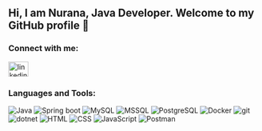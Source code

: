 ## Hi, I am Nurana, Java Developer. Welcome to my GitHub profile 👋
<!--<h3 align="center">Java Developer</h3>-->

<h3 align="left">Connect with me:</h3>
<p align="left">
<a href="https://az.linkedin.com/in/nuran%C9%99n%C9%99c%C9%99fova2001" target="blank">
<!--   <img align="center" src="https://raw.githubusercontent.com/rahuldkjain/github-profile-readme-generator/master/src/images/icons/Social/linked-in-alt.svg" alt="aa" height="30" width="40" /> -->
  <img align="center" src="https://img.shields.io/badge/LinkedIn-0077B5?style=for-the-badge&logo=linkedin&logoColor=white" alt="linkedin" height="30" width="40"/>
</a>
</p>

<h3 align="left">Languages and Tools:</h3>
<!--
<p align="left"> 
  <img src="https://www.vectorlogo.zone/logos/springio/springio-icon.svg" alt="spring" width="30" height="30"/>
  <img src="https://raw.githubusercontent.com/devicons/devicon/master/icons/dot-net/dot-net-original-wordmark.svg" alt="dotnet" width="30" height="30"/>
  <img src="https://raw.githubusercontent.com/devicons/devicon/master/icons/java/java-original.svg" alt="java" width="30" height="30"/>
  <img src="https://www.svgrepo.com/show/303229/microsoft-sql-server-logo.svg" alt="mssql" width="30" height="30"/>
  <img src="https://raw.githubusercontent.com/devicons/devicon/master/icons/mysql/mysql-original-wordmark.svg" alt="mysql" width="30" height="30"/>
  <img src="https://raw.githubusercontent.com/devicons/devicon/master/icons/postgresql/postgresql-original-wordmark.svg" alt="postgresql" width="30" height="30"/> 
  <img src="https://www.vectorlogo.zone/logos/getpostman/getpostman-icon.svg" alt="postman" width="30" height="30"/>
  <img src="https://raw.githubusercontent.com/devicons/devicon/master/icons/docker/docker-original-wordmark.svg" alt="docker" width="30" height="30"/> 
  <img src="https://www.vectorlogo.zone/logos/git-scm/git-scm-icon.svg" alt="git" width="30" height="30"/>
  <img src="https://raw.githubusercontent.com/devicons/devicon/master/icons/html5/html5-original-wordmark.svg" alt="html5" width="30" height="30"/>
  <img src="https://raw.githubusercontent.com/devicons/devicon/master/icons/css3/css3-original-wordmark.svg" alt="css3" width="30" height="30"/>
  <img src="https://raw.githubusercontent.com/devicons/devicon/master/icons/javascript/javascript-original.svg" alt="javascript" width="30" height="30"/>
</p>
-->

<p>
  <img alt="Java" src="https://img.shields.io/badge/Java-ED8B00?style=flat&logo=openjdk&logoColor=white" />
  <img alt="Spring boot" src="https://img.shields.io/badge/Spring Boot-6DB33F?style=flat&logo=Spring&logoColor=white" />
  <img alt="MySQL" src="https://img.shields.io/badge/MySQL-4479A1?style=flat&logo=mysql&logoColor=white" />
  <img alt="MSSQL" src="https://img.shields.io/badge/Microsoft SQL Server-CC2927?style=flat&logo=mysql&logoColor=white" />
  <img alt="PostgreSQL" src="https://img.shields.io/badge/PostgreSQL-4169e1?style=flat&logo=postgresql&logoColor=white" />
  <img alt="Docker" src="https://img.shields.io/badge/-Docker-blue?style=flat&logo=docker&logoColor=white" />
  <img alt="git" src="https://img.shields.io/badge/-Git-F05032?style=flat&logo=git&logoColor=white" />
  <img alt="dotnet" src="https://img.shields.io/badge/-.NET%206.0-blueviolet?style=flat-logo&logo=dotnet&logoColor=white" />
  <img alt="HTML" src="https://img.shields.io/badge/HTML-239120?style=for-the-badge&logo=html5&logoColor=white" />
  <img alt="CSS" src="https://img.shields.io/badge/CSS3-1572B6?style=for-the-badge&logo=css3&logoColor=white" />
  <img alt="JavaScript" src="https://shields.io/badge/JavaScript-F7DF1E?logo=JavaScript&logoColor=000&style=flat-logo" />
  <img alt="Postman" src="https://img.shields.io/static/v1?style=flat-logo&message=Postman&color=FF6C37&logo=Postman&logoColor=FFFFFF&label=" />

</p>
<!--
<h3>Social Media</h3>
<a href="https://az.linkedin.com/in/nuran%C9%99n%C9%99c%C9%99fova2001">
  <img src="https://upload.wikimedia.org/wikipedia/commons/c/ca/LinkedIn_logo_initials.png" alt="LinkedIn" width="30" height="30">
</a>
-->

<!--
**nurananacafova/nurananacafova** is a ✨ _special_ ✨ repository because its `README.md` (this file) appears on your GitHub profile.
Here are some ideas to get you started:

- 🔭 I’m currently working on ...
- 🌱 I’m currently learning ...
- 👯 I’m looking to collaborate on ...
- 🤔 I’m looking for help with ...
- 💬 Ask me about ...
- 📫 How to reach me: ...
- 😄 Pronouns: ...
- ⚡ Fun fact: ...
-->
